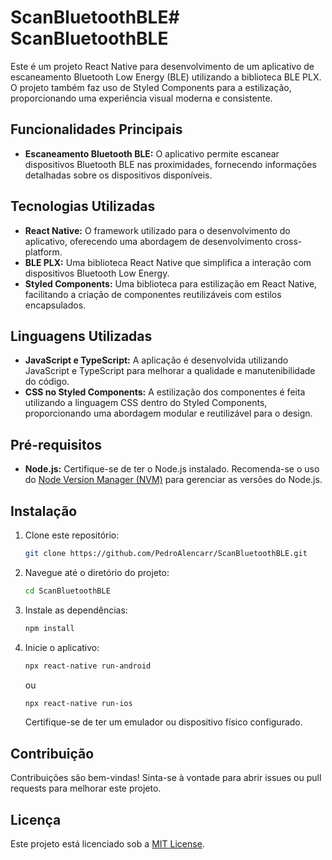 # ScanBluetoothBLE# ScanBluetoothBLE

Este é um projeto React Native para desenvolvimento de um aplicativo de escaneamento Bluetooth Low Energy (BLE) utilizando a biblioteca BLE PLX. O projeto também faz uso de Styled Components para a estilização, proporcionando uma experiência visual moderna e consistente.

## Funcionalidades Principais

- **Escaneamento Bluetooth BLE:** O aplicativo permite escanear dispositivos Bluetooth BLE nas proximidades, fornecendo informações detalhadas sobre os dispositivos disponíveis.

## Tecnologias Utilizadas

- **React Native:** O framework utilizado para o desenvolvimento do aplicativo, oferecendo uma abordagem de desenvolvimento cross-platform.
- **BLE PLX:** Uma biblioteca React Native que simplifica a interação com dispositivos Bluetooth Low Energy.
- **Styled Components:** Uma biblioteca para estilização em React Native, facilitando a criação de componentes reutilizáveis com estilos encapsulados.

## Linguagens Utilizadas

- **JavaScript e TypeScript:** A aplicação é desenvolvida utilizando JavaScript e TypeScript para melhorar a qualidade e manutenibilidade do código.
- **CSS no Styled Components:** A estilização dos componentes é feita utilizando a linguagem CSS dentro do Styled Components, proporcionando uma abordagem modular e reutilizável para o design.

## Pré-requisitos

- **Node.js:** Certifique-se de ter o Node.js instalado. Recomenda-se o uso do [Node Version Manager (NVM)](https://github.com/nvm-sh/nvm) para gerenciar as versões do Node.js.

## Instalação

1. Clone este repositório:

   ```bash
   git clone https://github.com/PedroAlencarr/ScanBluetoothBLE.git
   ```

2. Navegue até o diretório do projeto:

   ```bash
   cd ScanBluetoothBLE
   ```

3. Instale as dependências:

   ```bash
   npm install
   ```

4. Inicie o aplicativo:

   ```bash
   npx react-native run-android
   ```

   ou

   ```bash
   npx react-native run-ios
   ```

   Certifique-se de ter um emulador ou dispositivo físico configurado.

## Contribuição

Contribuições são bem-vindas! Sinta-se à vontade para abrir issues ou pull requests para melhorar este projeto.

## Licença

Este projeto está licenciado sob a [MIT License](LICENSE).